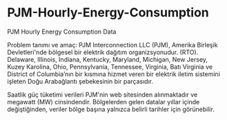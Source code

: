 # PJM-Hourly-Energy-Consumption
PJM Hourly Energy Consumption Data


Problem tanımı ve amaç: PJM Interconnection LLC (PJM), Amerika Birleşik Devletleri'nde bölgesel bir elektrik dağıtım organizsyonudur. (RTO). Delaware, Illinois, Indiana, Kentucky, Maryland, Michigan, New Jersey, Kuzey Karolina, Ohio, Pennsylvania, Tennessee, Virginia, Batı Virginia ve District of Columbia’nın bir kısmına hizmet veren bir elektrik iletim sistemini işleten Doğu Arabağlantı şebekesinin bir parçasıdır. 

Saatlik güç tüketimi verileri PJM'nin web sitesinden alınmaktadır ve megawatt (MW) cinsindendir.
Bölgelerden gelen datalar yıllar içinde değiştiğinden, veriler bölge başına yalnızca belirli tarihler için görünebilir.

